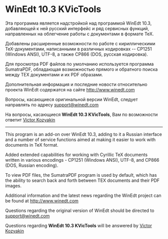 # **WinEdt 10.3 KVicTools**

Эта программа является надстройкой над программой WinEdt 10.3, добавляющей к ней русский интерфейс и ряд сервисных функций, направленных на облегчение работы с документами в формате TeX.

Добавлены расширенные возможности по работе с кириллическими TeX-документами, написанными в различных кодировках -- CP1251 (Windows ANSI), UTF-8, а также CP866 (DOS, русская кодировка).

Для просмотра PDF файлов по умолчанию используется программа SumatraPDF, обладающая возможностью прямого и обратного поиска между TEX документами и их PDF образами.

Дополнительная информация и последние новости относительно проекта WinEdt содержатся на сайте <http://www.winedt.com>

Вопросы, касающиеся оригинальной версии WinEdt, следует направлять по адресу <support@winedt.com>

На вопросы, касающиеся **WinEdt 10.3 KVicTools**, Вам по возможности ответит [Victor Kozyakin](mailto:kozyakin@iitp.ru)

---

This program is an add-on over WinEdt 10.3, adding to it a Russian interface and a number of service functions aimed at making it easier to work with documents in TeX format.

Added extended capabilities for working with Cyrillic TeX documents written in various encodings - CP1251 (Windows ANSI), UTF-8, and CP866 (DOS, Russian encoding).

To view PDF files, the SumatraPDF program is used by default, which has the ability to search back and forth between TEX documents and their PDF images.

Additional information and the latest news regarding the WinEdt project can be found at <http://www.winedt.com>

Questions regarding the original version of WinEdt should be directed to <support@winedt.com>

Questions regarding **WinEdt 10.3 KVicTools** will be answered by [Victor Kozyakin](mailto:kozyakin@iitp.ru)

